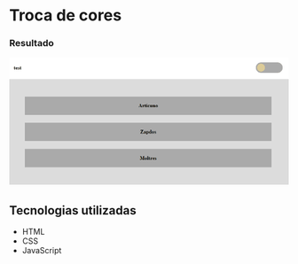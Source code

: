 # Troca de cores

### Resultado

<img src='src/result/result.gif'>

## Tecnologias utilizadas

- HTML
- CSS
- JavaScript
